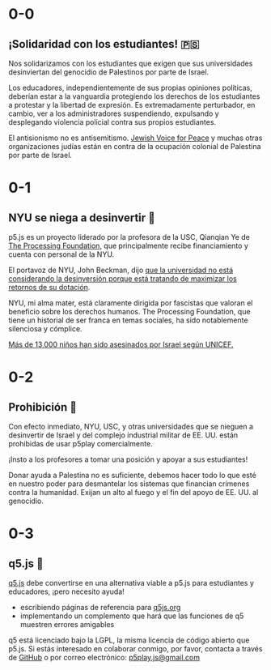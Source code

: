 # 0-0

## ¡Solidaridad con los estudiantes! 🇵🇸

Nos solidarizamos con los estudiantes que exigen que sus universidades desinviertan del genocidio de Palestinos por parte de Israel.

Los educadores, independientemente de sus propias opiniones políticas, deberían estar a la vanguardia protegiendo los derechos de los estudiantes a protestar y la libertad de expresión. Es extremadamente perturbador, en cambio, ver a los administradores suspendiendo, expulsando y desplegando violencia policial contra sus propios estudiantes.

El antisionismo no es antisemitismo. [Jewish Voice for Peace](https://www.jewishvoiceforpeace.org) y muchas otras organizaciones judías están en contra de la ocupación colonial de Palestina por parte de Israel.

# 0-1

## NYU se niega a desinvertir 💸

p5.js es un proyecto liderado por la profesora de la USC, Qianqian Ye de [The Processing Foundation](https://processingfoundation.org/people), que principalmente recibe financiamiento y cuenta con personal de la NYU.

El portavoz de NYU, John Beckman, dijo [que la universidad no está considerando la desinversión porque está tratando de maximizar los retornos de su dotación](https://nyunews.com/news/2024/04/25/israel-divertment-protests-continue/).

NYU, mi alma mater, está claramente dirigida por fascistas que valoran el beneficio sobre los derechos humanos. The Processing Foundation, que tiene un historial de ser franca en temas sociales, ha sido notablemente silenciosa y cómplice.

[Más de 13,000 niños han sido asesinados por Israel según UNICEF.](https://www.reuters.com/world/middle-east/unicef-says-over-13000-children-killed-gaza-israel-offensive-2024-03-17/)

# 0-2

## Prohibición 🚫

Con efecto inmediato, NYU, USC, y otras universidades que se nieguen a desinvertir de Israel y del complejo industrial militar de EE. UU. están prohibidas de usar p5play comercialmente.

¡Insto a los profesores a tomar una posición y apoyar a sus estudiantes!

Donar ayuda a Palestina no es suficiente, debemos hacer todo lo que esté en nuestro poder para desmantelar los sistemas que financian crímenes contra la humanidad. Exijan un alto al fuego y el fin del apoyo de EE. UU. al genocidio.

# 0-3

## q5.js 🎨

[q5.js](https://github.com/quinton-ashley/q5.js) debe convertirse en una alternativa viable a p5.js para estudiantes y educadores, ¡pero necesito ayuda!

- escribiendo páginas de referencia para [q5js.org](https://q5js.org)
- implementando un complemento que hará que las funciones de q5 muestren errores amigables

q5 está licenciado bajo la LGPL, la misma licencia de código abierto que p5.js. Si estás interesado en colaborar conmigo, por favor, contacta a través de [GitHub](https://github.com/quinton-ashley/q5.js) o por correo electrónico: <p5play.js@gmail.com>
